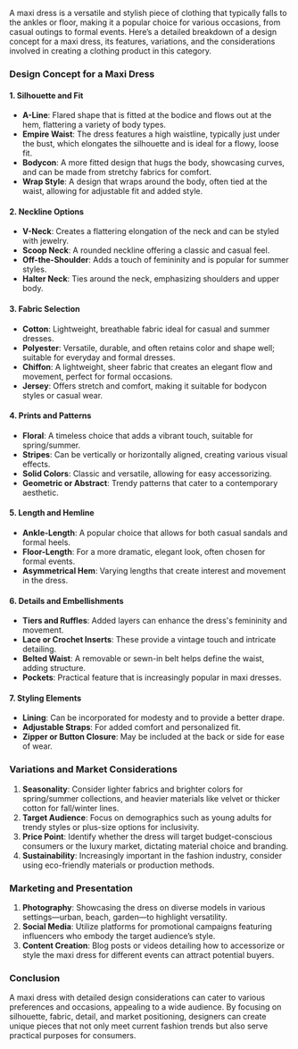 A maxi dress is a versatile and stylish piece of clothing that typically falls to the ankles or floor, making it a popular choice for various occasions, from casual outings to formal events. Here’s a detailed breakdown of a design concept for a maxi dress, its features, variations, and the considerations involved in creating a clothing product in this category.

### Design Concept for a Maxi Dress

#### 1. **Silhouette and Fit**
   - **A-Line**: Flared shape that is fitted at the bodice and flows out at the hem, flattering a variety of body types.
   - **Empire Waist**: The dress features a high waistline, typically just under the bust, which elongates the silhouette and is ideal for a flowy, loose fit.
   - **Bodycon**: A more fitted design that hugs the body, showcasing curves, and can be made from stretchy fabrics for comfort.
   - **Wrap Style**: A design that wraps around the body, often tied at the waist, allowing for adjustable fit and added style.

#### 2. **Neckline Options**
   - **V-Neck**: Creates a flattering elongation of the neck and can be styled with jewelry.
   - **Scoop Neck**: A rounded neckline offering a classic and casual feel.
   - **Off-the-Shoulder**: Adds a touch of femininity and is popular for summer styles.
   - **Halter Neck**: Ties around the neck, emphasizing shoulders and upper body.

#### 3. **Fabric Selection**
   - **Cotton**: Lightweight, breathable fabric ideal for casual and summer dresses.
   - **Polyester**: Versatile, durable, and often retains color and shape well; suitable for everyday and formal dresses.
   - **Chiffon**: A lightweight, sheer fabric that creates an elegant flow and movement, perfect for formal occasions.
   - **Jersey**: Offers stretch and comfort, making it suitable for bodycon styles or casual wear.

#### 4. **Prints and Patterns**
   - **Floral**: A timeless choice that adds a vibrant touch, suitable for spring/summer.
   - **Stripes**: Can be vertically or horizontally aligned, creating various visual effects.
   - **Solid Colors**: Classic and versatile, allowing for easy accessorizing.
   - **Geometric or Abstract**: Trendy patterns that cater to a contemporary aesthetic.

#### 5. **Length and Hemline**
   - **Ankle-Length**: A popular choice that allows for both casual sandals and formal heels.
   - **Floor-Length**: For a more dramatic, elegant look, often chosen for formal events.
   - **Asymmetrical Hem**: Varying lengths that create interest and movement in the dress.

#### 6. **Details and Embellishments**
   - **Tiers and Ruffles**: Added layers can enhance the dress's femininity and movement.
   - **Lace or Crochet Inserts**: These provide a vintage touch and intricate detailing.
   - **Belted Waist**: A removable or sewn-in belt helps define the waist, adding structure.
   - **Pockets**: Practical feature that is increasingly popular in maxi dresses.

#### 7. **Styling Elements**
   - **Lining**: Can be incorporated for modesty and to provide a better drape.
   - **Adjustable Straps**: For added comfort and personalized fit.
   - **Zipper or Button Closure**: May be included at the back or side for ease of wear.

### Variations and Market Considerations
1. **Seasonality**: Consider lighter fabrics and brighter colors for spring/summer collections, and heavier materials like velvet or thicker cotton for fall/winter lines.
2. **Target Audience**: Focus on demographics such as young adults for trendy styles or plus-size options for inclusivity.
3. **Price Point**: Identify whether the dress will target budget-conscious consumers or the luxury market, dictating material choice and branding.
4. **Sustainability**: Increasingly important in the fashion industry, consider using eco-friendly materials or production methods.

### Marketing and Presentation
1. **Photography**: Showcasing the dress on diverse models in various settings—urban, beach, garden—to highlight versatility.
2. **Social Media**: Utilize platforms for promotional campaigns featuring influencers who embody the target audience’s style.
3. **Content Creation**: Blog posts or videos detailing how to accessorize or style the maxi dress for different events can attract potential buyers.

### Conclusion
A maxi dress with detailed design considerations can cater to various preferences and occasions, appealing to a wide audience. By focusing on silhouette, fabric, detail, and market positioning, designers can create unique pieces that not only meet current fashion trends but also serve practical purposes for consumers.